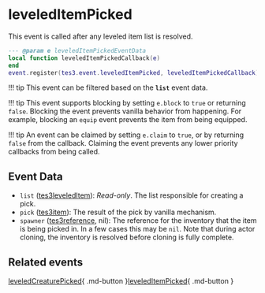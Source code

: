 # leveledItemPicked
<div class="search_terms" style="display: none">leveleditempicked</div>

<!---
	This file is autogenerated. Do not edit this file manually. Your changes will be ignored.
	More information: https://github.com/MWSE/MWSE/tree/master/docs
-->

This event is called after any leveled item list is resolved.

```lua
--- @param e leveledItemPickedEventData
local function leveledItemPickedCallback(e)
end
event.register(tes3.event.leveledItemPicked, leveledItemPickedCallback)
```

!!! tip
	This event can be filtered based on the **`list`** event data.

!!! tip
	This event supports blocking by setting `e.block` to `true` or returning `false`. Blocking the event prevents vanilla behavior from happening. For example, blocking an `equip` event prevents the item from being equipped.

!!! tip
	An event can be claimed by setting `e.claim` to `true`, or by returning `false` from the callback. Claiming the event prevents any lower priority callbacks from being called.

## Event Data

* `list` ([tes3leveledItem](../types/tes3leveledItem.md)): *Read-only*. The list responsible for creating a pick.
* `pick` ([tes3item](../types/tes3item.md)): The result of the pick by vanilla mechanism.
* `spawner` ([tes3reference](../types/tes3reference.md), nil): The reference for the inventory that the item is being picked in. In a few cases this may be `nil`. Note that during actor cloning, the inventory is resolved before cloning is fully complete.


## Related events

[leveledCreaturePicked](./leveledCreaturePicked.md){ .md-button }[leveledItemPicked](./leveledItemPicked.md){ .md-button }

